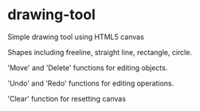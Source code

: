 # drawing-tool
Simple drawing tool using HTML5 canvas

Shapes including freeline, straight line, rectangle, circle.


'Move' and 'Delete' functions for editing objects.


'Undo' and 'Redo' functions for editing operations.


'Clear' function for resetting canvas
